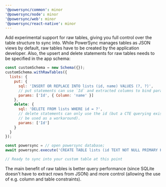```yaml
---
'@powersync/common': minor
'@powersync/node': minor
'@powersync/web': minor
'@powersync/react-native': minor
---
```


Add experimental support for raw tables, giving you full control over the table structure to sync into.
While PowerSync manages tables as JSON views by default, raw tables have to be created by the application
developer. Also, the upsert and delete statements for raw tables needs to be specified in the app schema:

```JavaScript
const customSchema = new Schema({});
customSchema.withRawTables({
  lists: {
    put: {
      sql: 'INSERT OR REPLACE INTO lists (id, name) VALUES (?, ?)',
      // put statements can use `Id` and extracted columns to bind parameters.
      params: ['Id', { Column: 'name' }]
    },
    delete: {
      sql: 'DELETE FROM lists WHERE id = ?',
      // delete statements can only use the id (but a CTE querying existing rows by id could
      // be used as a workaround).
      params: ['Id']
    }
  }
});

const powersync = // open powersync database;
await powersync.execute('CREATE TABLE lists (id TEXT NOT NULL PRIMARY KEY, name TEXT);');

// Ready to sync into your custom table at this point
```

The main benefit of raw tables is better query performance (since SQLite doesn't have to
extract rows from JSON) and more control (allowing the use of e.g. column and table constraints).
